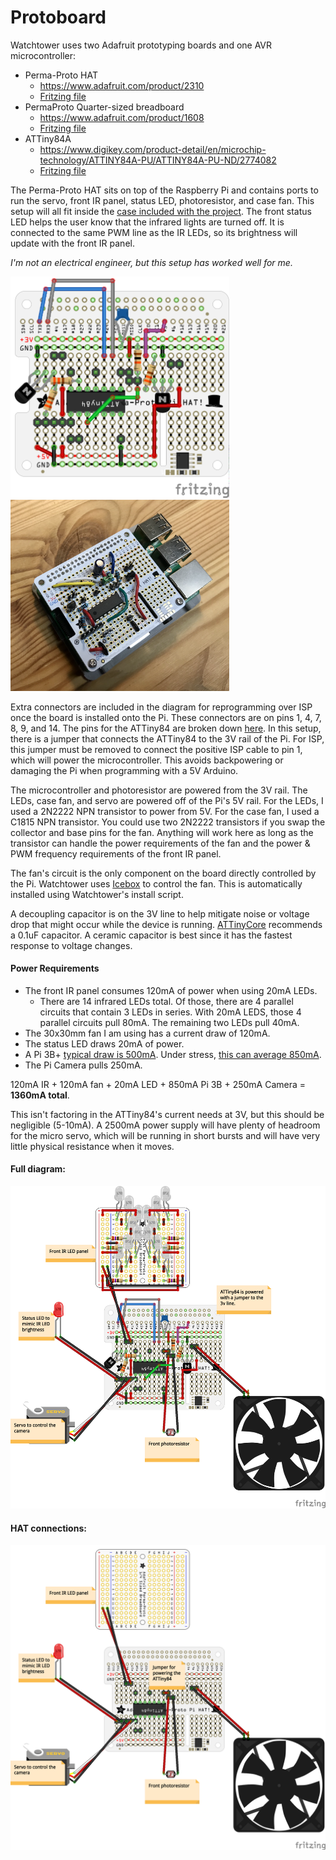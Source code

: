 # Protoboard

Watchtower uses two Adafruit prototyping boards and one AVR microcontroller:
- Perma-Proto HAT
   - https://www.adafruit.com/product/2310
   - [Fritzing file](https://github.com/adafruit/Fritzing-Library/blob/master/parts/Adafruit%20Perma-Proto%20HAT.fzpz)
- PermaProto Quarter-sized breadboard
   - https://www.adafruit.com/product/1608
   - [Fritzing file](https://github.com/adafruit/Fritzing-Library/blob/master/parts/PermaprotoQuarterBoard.fzpz)
- ATTiny84A
   - https://www.digikey.com/product-detail/en/microchip-technology/ATTINY84A-PU/ATTINY84A-PU-ND/2774082
   - [Fritzing file](https://github.com/brucetsao/Fritzing/blob/master/ATTiny84-HLT-core.fzpz)

The Perma-Proto HAT sits on top of the Raspberry Pi and contains ports to run the servo, front IR panel, status LED, photoresistor, and case fan. This setup will all fit inside the [case included with the project](../case). The front status LED helps the user know that the infrared lights are turned off. It is connected to the same PWM line as the IR LEDs, so its brightness will update with the front IR panel.

_I'm not an electrical engineer, but this setup has worked well for me._

<img src="./images/HAT.png" width="350"> <img src="./images/assembled.jpg" width="350">

Extra connectors are included in the diagram for reprogramming over ISP once the board is installed onto the Pi. These connectors are on pins 1, 4, 7, 8, 9, and 14. The pins for the ATTiny84 are broken down [here](https://github.com/SpenceKonde/ATTinyCore/blob/master/avr/extras/ATtiny_x4.md). In this setup, there is a jumper that connects the ATTiny84 to the 3V rail of the Pi. For ISP, this jumper must be removed to connect the positive ISP cable to pin 1, which will power the microcontroller. This avoids backpowering or damaging the Pi when programming with a 5V Arduino.

The microcontroller and photoresistor are powered from the 3V rail. The LEDs, case fan, and servo are powered off of the Pi's 5V rail. For the LEDs, I used a 2N2222 NPN transistor to power from 5V. For the case fan, I used a C1815 NPN transistor. You could use two 2N2222 transistors if you swap the collector and base pins for the fan. Anything will work here as long as the transistor can handle the power requirements of the fan and the power & PWM frequency requirements of the front IR panel.

The fan's circuit is the only component on the board directly controlled by the Pi. Watchtower uses [Icebox](https://github.com/johnnewman/icebox/) to control the fan. This is automatically installed using Watchtower's install script.

A decoupling capacitor is on the 3V line to help mitigate noise or voltage drop that might occur while the device is running. [ATTinyCore](https://github.com/SpenceKonde/ATTinyCore) recommends a 0.1uF capacitor. A ceramic capacitor is best since it has the fastest response to voltage changes.

#### Power Requirements

- The front IR panel consumes 120mA of power when using 20mA LEDs.
   - There are 14 infrared LEDs total. Of those, there are 4 parallel circuits that contain 3 LEDs in series. With 20mA LEDS, those 4 parallel circuits pull 80mA. The remaining two LEDs pull 40mA.
- The 30x30mm fan I am using has a current draw of 120mA.
- The status LED draws 20mA of power.
- A Pi 3B+ [typical draw is 500mA](https://www.raspberrypi.org/documentation/hardware/raspberrypi/power/README.md). Under stress, [this can average 850mA](https://www.raspberrypi.org/documentation/faqs/#power).
- The Pi Camera pulls 250mA.

120mA IR + 120mA fan + 20mA LED + 850mA Pi 3B + 250mA Camera = **1360mA total**.

This isn't factoring in the ATTiny84's current needs at 3V, but this should be negligible (5-10mA). A 2500mA power supply will have plenty of headroom for the micro servo, which will be running in short bursts and will have very little physical resistance when it moves.

#### Full diagram:
![Full diagram](./images/full_assembly.png)

#### HAT connections:
![Board Connections](./images/connections.png)